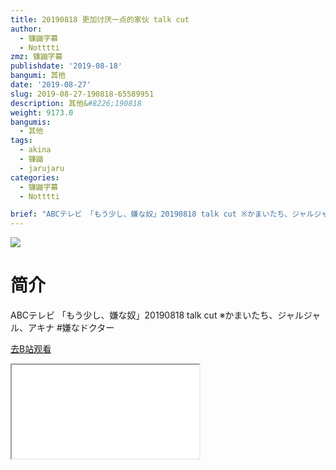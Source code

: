 ```yaml
---
title: 20190818 更加讨厌一点的家伙 talk cut
author:
  - 镰鼬字幕
  - Notttti
zmz: 镰鼬字幕
publishdate: '2019-08-18'
bangumi: 其他
date: '2019-08-27'
slug: 2019-08-27-190818-65589951
description: 其他&#8226;190818
weight: 9173.0
bangumis:
  - 其他
tags:
  - akina
  - 镰鼬
  - jarujaru
categories:
  - 镰鼬字幕
  - Notttti

brief: "ABCテレビ 「もう少し、嫌な奴」20190818 talk cut ※かまいたち、ジャルジャル、アキナ #嫌なドクター"
---
```

![](https://raw.githubusercontent.com/tcgriffith/owaraisite/master/static/tmpimg/b1ded224f2e6c6ea36b9588357a59444007a9c03.jpg.480.jpg)
# 简介  
ABCテレビ
「もう少し、嫌な奴」20190818 talk cut
※かまいたち、ジャルジャル、アキナ
#嫌なドクター  

[去B站观看](https://www.bilibili.com/video/av65589951/)
<div class ="resp-container"><iframe class="testiframe" src="//player.bilibili.com/player.html?aid=65589951"", scrolling="no", allowfullscreen="true" > </iframe></div> 
